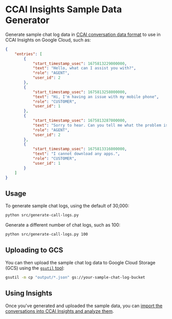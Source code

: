 # CCAI Insights Sample Data Generator

Generate sample chat log data in
[CCAI conversation data format](https://cloud.google.com/contact-center/insights/docs/conversation-data-format)
to use in CCAI Insights on Google Cloud, such as:

```json
{
    "entries": [
        {
            "start_timestamp_usec": 1675813229000000,
            "text": "Hello, what can I assist you with?",
            "role": "AGENT",
            "user_id": 2
        },
        {
            "start_timestamp_usec": 1675813258000000,
            "text": "Hi, I'm having an issue with my mobile phone",
            "role": "CUSTOMER",
            "user_id": 1
        },
        {
            "start_timestamp_usec": 1675813287000000,
            "text": "Sorry to hear. Can you tell me what the problem is?",
            "role": "AGENT",
            "user_id": 2
        },
        {
            "start_timestamp_usec": 1675813316000000,
            "text": "I cannot download any apps.",
            "role": "CUSTOMER",
            "user_id": 1
        }
    ]
}
```

## Usage

To generate sample chat logs, using the default of 30,000:

```bash
python src/generate-call-logs.py
```

Generate a different number of chat logs, such as 100:

```bash
python src/generate-call-logs.py 100
```

## Uploading to GCS

You can then upload the sample chat log data to Google Cloud Storage (GCS)
using the [`gsutil` tool](https://cloud.google.com/storage/docs/gsutil):

```bash
gsutil -m cp "output/*.json" gs://your-sample-chat-log-bucket
```

## Using Insights

Once you've generated and uploaded the sample data, you can [import the
conversations into CCAI Insights and analyze
them](https://cloud.google.com/contact-center/insights/docs/create-analyze-conversation-ui).
